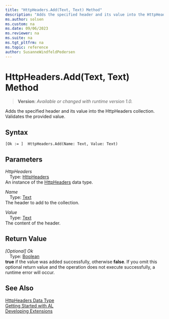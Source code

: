 ```yaml
---
title: "HttpHeaders.Add(Text, Text) Method"
description: "Adds the specified header and its value into the HttpHeaders collection."
ms.author: solsen
ms.custom: na
ms.date: 09/06/2023
ms.reviewer: na
ms.suite: na
ms.tgt_pltfrm: na
ms.topic: reference
author: SusanneWindfeldPedersen
---
```

[//]: # (START>DO_NOT_EDIT)
[//]: # (IMPORTANT:Do not edit any of the content between here and the END>DO_NOT_EDIT.)
[//]: # (Any modifications should be made in the .xml files in the ModernDev repo.)
# HttpHeaders.Add(Text, Text) Method
> **Version**: _Available or changed with runtime version 1.0._

Adds the specified header and its value into the HttpHeaders collection. Validates the provided value.


## Syntax
```AL
[Ok := ]  HttpHeaders.Add(Name: Text, Value: Text)
```
## Parameters
*HttpHeaders*  
&emsp;Type: [HttpHeaders](httpheaders-data-type.md)  
An instance of the [HttpHeaders](httpheaders-data-type.md) data type.  

*Name*  
&emsp;Type: [Text](../text/text-data-type.md)  
The header to add to the collection.  

*Value*  
&emsp;Type: [Text](../text/text-data-type.md)  
The content of the header.  


## Return Value
*[Optional] Ok*  
&emsp;Type: [Boolean](../boolean/boolean-data-type.md)  
**true** if the value was added successfully, otherwise **false**. If you omit this optional return value and the operation does not execute successfully, a runtime error will occur.  


[//]: # (IMPORTANT: END>DO_NOT_EDIT)
## See Also
[HttpHeaders Data Type](httpheaders-data-type.md)  
[Getting Started with AL](../../devenv-get-started.md)  
[Developing Extensions](../../devenv-dev-overview.md)